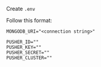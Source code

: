 Create ```.env```

Follow this format:

```
MONGODB_URI="<connection string>"

PUSHER_ID=""
PUSHER_KEY=""
PUSHER_SECRET=""
PUSHER_CLUSTER=""
```
